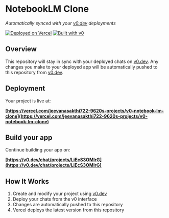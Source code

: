 # NotebookLM Clone

*Automatically synced with your [v0.dev](https://v0.dev) deployments*

[![Deployed on Vercel](https://img.shields.io/badge/Deployed%20on-Vercel-black?style=for-the-badge&logo=vercel)](https://vercel.com/jeevanasakthi722-9620s-projects/v0-notebook-lm-clone)
[![Built with v0](https://img.shields.io/badge/Built%20with-v0.dev-black?style=for-the-badge)](https://v0.dev/chat/projects/LiEcS3OMlrG)

## Overview

This repository will stay in sync with your deployed chats on [v0.dev](https://v0.dev).
Any changes you make to your deployed app will be automatically pushed to this repository from [v0.dev](https://v0.dev).

## Deployment

Your project is live at:

**[https://vercel.com/jeevanasakthi722-9620s-projects/v0-notebook-lm-clone](https://vercel.com/jeevanasakthi722-9620s-projects/v0-notebook-lm-clone)**

## Build your app

Continue building your app on:

**[https://v0.dev/chat/projects/LiEcS3OMlrG](https://v0.dev/chat/projects/LiEcS3OMlrG)**

## How It Works

1. Create and modify your project using [v0.dev](https://v0.dev)
2. Deploy your chats from the v0 interface
3. Changes are automatically pushed to this repository
4. Vercel deploys the latest version from this repository
